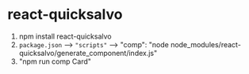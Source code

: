 # react-quicksalvo

1. npm install react-quicksalvo
2. `package.json` --> `"scripts"` --> "comp": "node node_modules/react-quicksalvo/generate_component/index.js"
3. "npm run comp Card"
